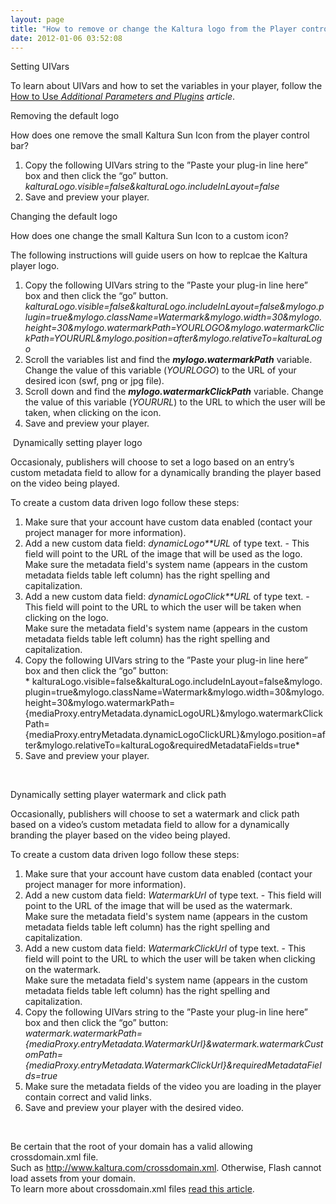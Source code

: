 ```yaml
---
layout: page
title: "How to remove or change the Kaltura logo from the Player control bar?"
date: 2012-01-06 03:52:08
---
```


<p class="mce-heading-2">
  Setting UIVars
</p>

To learn about UIVars and how to set the variables in your player, follow the [How to Use ][1]*[Additional Parameters and Plugins][1] article*. 

 [1]: http://knowledge.kaltura.com/faq/how-use-kaltura-player-studios-additional-parameters-and-plugins-uivars

<p class="mce-heading-2">
  Removing the default logo
</p>

How does one remove the small Kaltura Sun Icon from the player control bar?

1.  Copy the following UIVars string to the ”Paste your plug-in line here” box and then click the “go” button.  
    *kalturaLogo.visible=false&kalturaLogo.includeInLayout=false* 
2.  Save and preview your player.

<p class="mce-heading-2">
  Changing the default logo
</p>

How does one change the small Kaltura Sun Icon to a custom icon?

The following instructions will guide users on how to replcae the Kaltura player logo.

1.  Copy the following UIVars string to the ”Paste your plug-in line here” box and then click the “go” button.  
    *kalturaLogo.visible=false&kalturaLogo.includeInLayout=false&mylogo.plugin=true&mylogo.className=Watermark&mylogo.width=30&mylogo.height=30&mylogo.watermarkPath=YOURLOGO&mylogo.watermarkClickPath=YOURURL&mylogo.position=after&mylogo.relativeTo=kalturaLogo* 
2.  Scroll the variables list and find the ***mylogo.watermarkPath*** variable. Change the value of this variable (*YOURLOGO*) to the URL of your desired icon (swf, png or jpg file).
3.  Scroll down and find the ***mylogo.watermarkClickPath*** variable. Change the value of this variable (*YOURURL*) to the URL to which the user will be taken, when clicking on the icon.
4.  Save and preview your player.

 <span class="mce-heading-2">Dynamically setting player logo</span>

Occasionaly, publishers will choose to set a logo based on an entry’s custom metadata field to allow for a dynamically branding the player based on the video being played.

<p class="mce-procedure">
  To create a custom data driven logo follow these steps:
</p>

1.  Make sure that your account have custom data enabled (contact your project manager for more information).
2.  Add a new custom data field: *dynamicLogo**URL* of type text. - This field will point to the URL of the image that will be used as the logo.  
    Make sure the metadata field's system name (appears in the custom metadata fields table left column) has the right spelling and capitalization. 
3.  Add a new custom data field: *dynamicLogoClick**URL* of type text. - This field will point to the URL to which the user will be taken when clicking on the logo.  
    Make sure the metadata field's system name (appears in the custom metadata fields table left column) has the right spelling and capitalization. 
4.  Copy the following UIVars string to the ”Paste your plug-in line here” box and then click the “go” button:  
    * kalturaLogo.visible=false&kalturaLogo.includeInLayout=false&mylogo.plugin=true&mylogo.className=Watermark&mylogo.width=30&mylogo.height=30&mylogo.watermarkPath={mediaProxy.entryMetadata.dynamicLogoURL}&mylogo.watermarkClickPath={mediaProxy.entryMetadata.dynamicLogoClickURL}&mylogo.position=after&mylogo.relativeTo=kalturaLogo&requiredMetadataFields=true*
5.  Save and preview your player.

 

<p class="mce-heading-2">
  Dynamically setting player watermark and click path
</p>

Occasionally, publishers will choose to set a watermark and click path based on a video’s custom metadata field to allow for a dynamically branding the player based on the video being played.

<p class="mce-procedure">
  To create a custom data driven logo follow these steps:
</p>

1.  Make sure that your account have custom data enabled (contact your project manager for more information).
2.  Add a new custom data field: *WatermarkUrl* of type text. - This field will point to the URL of the image that will be used as the watermark.   
    Make sure the metadata field's system name (appears in the custom metadata fields table left column) has the right spelling and capitalization.
3.  Add a new custom data field: *WatermarkClickUrl* of type text. - This field will point to the URL to which the user will be taken when clicking on the watermark.   
    Make sure the metadata field's system name (appears in the custom metadata fields table left column) has the right spelling and capitalization.
4.  Copy the following UIVars string to the ”Paste your plug-in line here” box and then click the “go” button:  
    *watermark.watermarkPath={mediaProxy.entryMetadata.WatermarkUrl}&watermark.watermarkCustomPath={mediaProxy.entryMetadata.WatermarkClickUrl}&requiredMetadataFields=true*
5.  Make sure the metadata fields of the video you are loading in the player contain correct and valid links.
6.  Save and preview your player with the desired video.

 

<p class="mce-note-graphic">
  Be certain that the root of your domain has a valid allowing crossdomain.xml file. <br />Such as <a href="http://www.kaltura.com/crossdomain.xml" target="_blank"><span>http://www.kaltura.com/crossdomain.xm</span><span>l</span></a>. Otherwise, Flash cannot load assets from your domain.<br />To learn more about crossdomain.xml files <a href="http://www.adobe.com/devnet/articles/crossdomain_policy_file_spec.html" target="_blank" title="Cross-domain policy file specification">read this article</a>. 
</p>